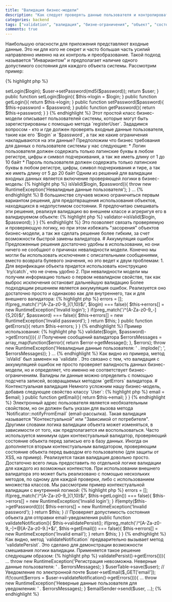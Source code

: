 ```yaml
---
title: "Валидация бизнес-модели"
description: "Как следует проверять данные пользователя и контролировать состояние бизнес-модели, чтобы не утонуть в логике фильтров и валидаторов..."
categories: backend
tags: ["validation", "валидация", "бизне-ограничения", "объект", "состояние", "верификация", "verification"]
comments: true
---
```

Наибольшую опасности для приложения представляют входные данные. Это ни для кого не секрет и часто большая часть усилий направленно именно на их контроль и преобразование. Такой подход называется "Инвариантом" и предполагает наличие одного допустимого состояния для каждого объекта системы. Рассмотрим пример:

{% highlight php %}
<?php
class User{
  private $login;
  private $password;

  public static function registerUser($login, $password){
    $user = new self;
    $user->setLogin($login);
    $user->setPassword(md5($password));

    return $user;
  }

  public function setLogin($login){
    $this->login = $login;
  }

  public function getLogin(){
    return $this->login;
  }

  public function setPassword($password){
    $this->password = $password;
  }

  public function getPassword(){
    return $this->password;
  }
}
{% endhighlight %}

Этот простой класс бизнес-модели описывает пользователей системы, которые могут быть зарегистрированы с помощью метода `registerUser`. Зададимся вопросом - кто и где должен проверять входные данные пользователя, такие как его `$login` и `$password`, а так же какие ограничения накладываются на эти данные?

Предположим что бизнес требования для данных о пользователе системы у нас следующие:

* Логин пользователя должен содержать только латинские буквы в любом регистре, цифры и символ подчеркивания, а так же иметь длину от 1 до 10 байт
* Пароль пользователя должен содержать только латинские буквы в любом регистре, цифры, символ подчеркивания и тире, а так же иметь длину от 5 до 20 байт

Одним из решений для валидации входных данных является включение проверяющей логики в бизнес-модель:

{% highlight php %}
<php
class User{
  ...

  public static function registerUser($login, $password){
    if(preg_match('/^[A-Za-z0-9_]{1,10}$/', $login) === false){
      return false;
    }
    if(preg_match('/^[A-Za-z0-9_-]{5,20}$/', $password) === false){
      return false;
    }

    $user = new self;
    ...

    return $user;
  }
}
{% endhighlight %}

Другим решением является использование стороннего (внешнего) валидатора вида:

{% highlight php %}
<?php
class UserValidator{
  public function isValid($login, $password){
    if(preg_match('/^[A-Za-z0-9_]{1,10}$/', $login) === false){
      return false;
    }
    if(preg_match('/^[A-Za-z0-9_-]{5,20}$/', $password) === false){
      return false;
    }

    return true;
  }
}
{% endhighlight %}

Использоваться такой класс может следующим образом:

{% highlight php %}
<?php
$login = $_GET['login'];
$password = $_GET['password'];

$validator = new UserValidator;
if(!$validator->isValid($login, $password)){
  throw new RuntimeException('Невалидные данные пользователя');
}

...
{% endhighlight %}

В большинстве случаев можно ограничиться первым вариантом решения, для предотвращения использования объектов, находящихся в недопустимом состоянии. Я предпочитаю смешивать эти решения, реализуя валидацию во внешнем классе и агреригуя его в валидируемом объекте:

{% highlight php %}
<?php
class User{
  ...

  public function isValid($login, $password){
    return $this->validator->isValid($login, $password);
  }
}
{% endhighlight %}

Это позволяет связать проверяемую и проверяющую логику, но при этом избежать "засорения" объектов бизнес-модели, а так же сделать решение более гибким, за счет возможности быстрой замены валидатора.

# Аккумуляция ошибок
Предложенные решения достаточно удобны в использовании, но они ничего не сообщают о причинах невалидности модели. Конечно мы могли бы использовать исключения с описательными сообщениями, вместо возврата булевого значения, но это ведет к двум проблемам:

1. Для верификации объекта придется использовать конструкцию `try/catch`, что не очень удобно
2. При невалидности модели мы получим информацию только о первом невалидном свойстве, так как выброс исключения остановит дальнейшую валидацию

Более подходящим решением является аккумуляция ошибок. Реализуется оно достаточно просто и одинаково как для внутреннего, так и для внешнего валидатора:

{% highlight php %}
<?php
class UserValidator{
  private $errors = [];

  public function validate($login, $password){
    $this->errors = [];

    if(preg_match('/^[A-Za-z0-9_]{1,10}$/', $login) === false){
      $this->errors[] = new RuntimeException('Invalid login');
    }
    if(preg_match('/^[A-Za-z0-9_-]{5,20}$/', $password) === false){
      $this->errors[] = new RuntimeException('Invalid password');
    }

    return $this;
  }

  public function getErrors(){
    return $this->errors;
  }
}
{% endhighlight %}

Пример использования:
{% highlight php %}
<?php
$login = $_GET['login'];
$password = $_GET['password'];

$validator = new UserValidator;
if(!count($errors = $validator->validate($login, $password)->getErrors())){
  // Получение сообщений валидатора

  $errorsMessages = array_map(function($error){
    return $error->getMessage();
  }, $errors);

  throw new RuntimeException('Невалидные данные пользователя: ' . implode('; ', $errorsMessages));
}

...
{% endhighlight %}

Как видно из примера, метод `isValid` был заменен на `validate`. Это связано с тем, что валидация с аккумуляцией ошибок не просто проверяет валидность данных бизнес-модели, но и определяет, что именно не соответствует бизнес-ограничениям. Валидны ли данные можно определить с помощью подсчета записей, возвращаемых методом `getErrors` валидатора.

# Контекстуальная валидация
Немного усложним нашу бизнес-модель, добавив следующее свойство классу `User`:

{% highlight php %}
<?php
class User{
  ...
  private $email;

  ...

  public function setEmail($email){
    $this->email = $email;
  }

  public function getEmail(){
    return $this->email;
  }
}
{% endhighlight %}

Электронный адрес пользователя является необязательным свойством, но он должен быть указан для вызова метода `Notificator::notifyFromEmail` (email-рассылка).

Такая валидация называется "Контекстуальной" или "Зависимой от потребителя". Другими словами логика валидации объекта может изменяться, в зависимости от того, как предполагается им воспользоваться. Часто используется минимум один контекстуальный валидатор, проверяющий состояние объекта перед записью его в базу данных. Иногда он дополняется вторым контекстуальным валидатором, проверяющим состояние объекта перед выводом его пользователю (для защиты от XSS, на пример).

Реализуется такая валидация довольно просто. Достаточно всего лишь предоставить по отдельной логике валидации для каждого из возможных контекстов. При использовании внешнего валидатора это может быть реализовано с помощью нескольких методов, по одному для каждой проверки, либо с использованием множества классов. Мы рассмотрим пример контекстуальной валидации с внутренней логикой:

{% highlight php %}
<?php
class User{
  ...
  private $errors;

  // Проверяет допустимость состояния объекта для сохранения в базу данных

  public function validatePersist(){
    $this->errors = [];
    if(preg_match('/^[A-Za-z0-9_]{1,10}$/', $this->getLogin()) === false){
      $this->errors[] = new RuntimeException('Invalid login');
    }
    if(empty($this->getPassword())){
      $this->errors[] = new RuntimeException('Invalid password');
    }

    return $this;
  }

  // Проверяет допустимость состояния объекта для отправки email-уведомления

  public function validateNotification(){
    $this->validatePersist();
    if(preg_match('/^[A-Za-z0-9_-]+@[A-Za-z0-9.]+$/', $this->getEmail()) === false){
      $this->errors[] = new RuntimeException('Invalid email');
    }

    return $this;
  }
}
{% endhighlight %}

Как видно, метод `validateNotification` предварительно вызывает метод `validatePersist`. Это сделано для демонстрации возможности смешивания логики валидации.

Применяется такое решение следующим образом:

{% highlight php %}
<?php
// Регистрация нового пользователя

$user = User::registerUser($_GET['login'], $_GET['password']);

if(!count($errors = $user->validatePersist()->getErrors())){
  ...

  throw new RuntimeException('Регистрация невозможна. Неверные данные пользователя: ' . $errorsMessages);
}

$userTable->save($user);

// Уведомление по электронной почте

$user->setEmail($_GET['email']);

if(!count($errors = $user->validateNotification()->getErrors())){
  ...

  throw new RuntimeException('Неверные данные пользователя для уведомления: ' . $errorsMessages);
}

$emailSender->send($user, ...);
{% endhighlight %}
